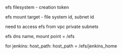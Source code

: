 efs filesystem - creation token

efs mount target - file system id, subnet id

need to access efs from vpc private subnets

efs dns name, mount point = /efs

for jenkins: host_path:  host_path = /efs/jenkins_home
